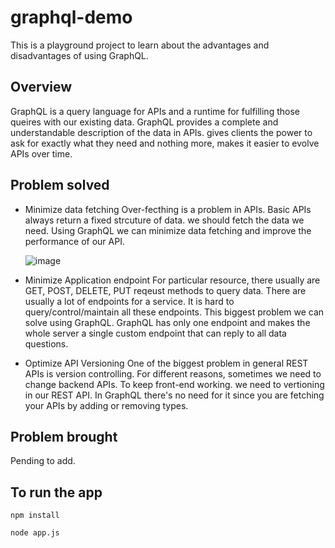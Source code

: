 # graphql-demo 

This is a playground project to learn about the advantages and disadvantages of using GraphQL.
## Overview
GraphQL is a query language for APIs and a runtime for fulfilling those queires with our existing data. GraphQL provides a complete and understandable description of the data in APIs. gives clients the power to ask for exactly what they need and nothing more, makes it easier to evolve APIs over time.

## Problem solved

- Minimize data fetching
  Over-fecthing is a problem in APIs. Basic APIs always return a fixed strcuture of data. we should fetch the data we need. Using GraphQL we can minimize data fetching and improve the performance of our API.
  
  ![image](https://user-images.githubusercontent.com/24758636/120868173-50b38380-c58b-11eb-82d3-80be5f34e1ea.png)

- Minimize Application endpoint
  For particular resource, there usually are GET, POST, DELETE, PUT reqeust methods to query data. There are usually a lot of endpoints for a service. It is hard to query/control/maintain all these endpoints. This biggest problem we can solve using GraphQL. GraphQL has only one endpoint and makes the whole server a single custom endpoint that can reply to all data questions.


- Optimize API Versioning
  One of the biggest problem in general REST APIs is version controlling. For different reasons, sometimes we need to change backend APIs. To keep front-end working. we need to vertioning in our REST API. In GraphQL there's no need for it since you are fetching your APIs by adding or removing types.

## Problem brought
Pending to add.

## To run the app

`npm install`

`node app.js`

